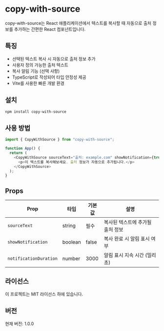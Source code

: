 # copy-with-source

copy-with-source는 React 애플리케이션에서 텍스트를 복사할 때 자동으로 출처 정보를 추가하는 간편한 React 컴포넌트입니다.

## 특징

- 선택된 텍스트 복사 시 자동으로 출처 정보 추가
- 사용자 정의 가능한 출처 텍스트
- 복사 알림 기능 (선택 사항)
- TypeScript로 작성되어 타입 안정성 제공
- Vite를 사용한 빠른 개발 환경

## 설치

```bash
npm install copy-with-source
```

## 사용 방법

```javascript
import { CopyWithSource } from "copy-with-source";

function App() {
  return (
    <CopyWithSource sourceText="출처: example.com" showNotification={true}>
      <p>이 텍스트를 복사해보세요. 출처 정보가 자동으로 추가됩니다.</p>
    </CopyWithSource>
  );
}
```

## Props

| Prop                   | 타입    | 기본값 | 설명                             |
| ---------------------- | ------- | ------ | -------------------------------- |
| `sourceText`           | string  | 필수   | 복사된 텍스트에 추가될 출처 정보 |
| `showNotification`     | boolean | false  | 복사 완료 시 알림 표시 여부      |
| `notificationDuration` | number  | 3000   | 알림 표시 지속 시간 (밀리초)     |

## 라이선스

이 프로젝트는 MIT 라이선스 하에 있습니다.

## 버전

현재 버전: 1.0.0
